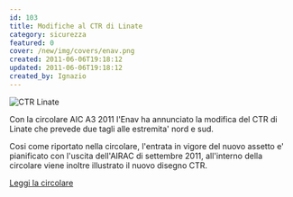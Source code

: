 ```yaml
---
id: 103
title: Modifiche al CTR di Linate
category: sicurezza
featured: 0
cover: /new/img/covers/enav.png
created: 2011-06-06T19:18:12
updated: 2011-06-06T19:18:12
created_by: Ignazio
---
```


<img src="/new/img/stories/2011-06-liml-ctr.png" class="float-left" title="CTR Linate"/>

Con la circolare AIC A3 2011 l'Enav ha annunciato la modifica del CTR di Linate che prevede due tagli alle estremita' nord e sud.

Cosi come riportato nella circolare, l'entrata in vigore del nuovo assetto e' pianificato con l'uscita dell'AIRAC di settembre 2011, all'interno della circolare viene inoltre illustrato il nuovo disegno CTR.

<a href="/docs/AIC_A_2011_03.pdf" target="_blank">
    Leggi la circolare
</a>
